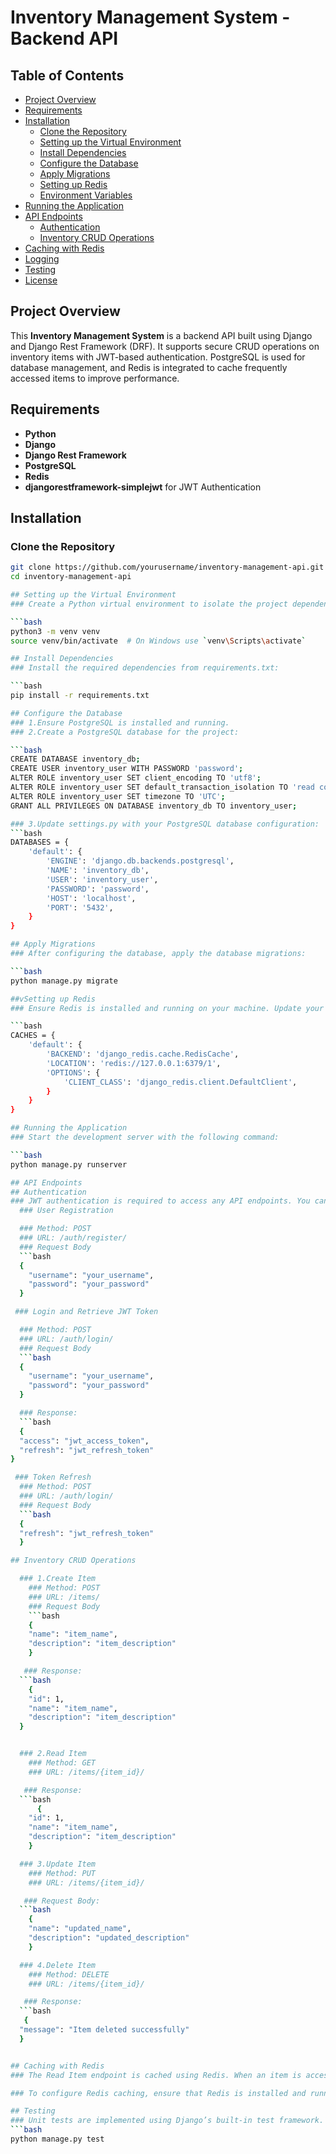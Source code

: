 # Inventory Management System - Backend API

## Table of Contents

- [Project Overview](#project-overview)
- [Requirements](#requirements)
- [Installation](#installation)
  - [Clone the Repository](#clone-the-repository)
  - [Setting up the Virtual Environment](#setting-up-the-virtual-environment)
  - [Install Dependencies](#install-dependencies)
  - [Configure the Database](#configure-the-database)
  - [Apply Migrations](#apply-migrations)
  - [Setting up Redis](#setting-up-redis)
  - [Environment Variables](#environment-variables)
- [Running the Application](#running-the-application)
- [API Endpoints](#api-endpoints)
  - [Authentication](#authentication)
  - [Inventory CRUD Operations](#inventory-crud-operations)
- [Caching with Redis](#caching-with-redis)
- [Logging](#logging)
- [Testing](#testing)
- [License](#license)


## Project Overview

This **Inventory Management System** is a backend API built using Django and Django Rest Framework (DRF). It supports secure CRUD operations on inventory items with JWT-based authentication. PostgreSQL is used for database management, and Redis is integrated to cache frequently accessed items to improve performance.

## Requirements

- **Python**
- **Django** 
- **Django Rest Framework** 
- **PostgreSQL** 
- **Redis** 
- **djangorestframework-simplejwt** for JWT Authentication

## Installation

### Clone the Repository

```bash
git clone https://github.com/yourusername/inventory-management-api.git
cd inventory-management-api

## Setting up the Virtual Environment
### Create a Python virtual environment to isolate the project dependencies:

```bash
python3 -m venv venv
source venv/bin/activate  # On Windows use `venv\Scripts\activate`

## Install Dependencies
### Install the required dependencies from requirements.txt:

```bash
pip install -r requirements.txt

## Configure the Database
### 1.Ensure PostgreSQL is installed and running.
### 2.Create a PostgreSQL database for the project:

```bash
CREATE DATABASE inventory_db;
CREATE USER inventory_user WITH PASSWORD 'password';
ALTER ROLE inventory_user SET client_encoding TO 'utf8';
ALTER ROLE inventory_user SET default_transaction_isolation TO 'read committed';
ALTER ROLE inventory_user SET timezone TO 'UTC';
GRANT ALL PRIVILEGES ON DATABASE inventory_db TO inventory_user;

### 3.Update settings.py with your PostgreSQL database configuration:
```bash
DATABASES = {
    'default': {
        'ENGINE': 'django.db.backends.postgresql',
        'NAME': 'inventory_db',
        'USER': 'inventory_user',
        'PASSWORD': 'password',
        'HOST': 'localhost',
        'PORT': '5432',
    }
}

## Apply Migrations
### After configuring the database, apply the database migrations:

```bash
python manage.py migrate

##vSetting up Redis
### Ensure Redis is installed and running on your machine. Update your settings.py to include the Redis configuration:

```bash
CACHES = {
    'default': {
        'BACKEND': 'django_redis.cache.RedisCache',
        'LOCATION': 'redis://127.0.0.1:6379/1',
        'OPTIONS': {
            'CLIENT_CLASS': 'django_redis.client.DefaultClient',
        }
    }
}

## Running the Application
### Start the development server with the following command:

```bash
python manage.py runserver

## API Endpoints
## Authentication
### JWT authentication is required to access any API endpoints. You can authenticate using the following endpoints:
  ### User Registration

  ### Method: POST
  ### URL: /auth/register/
  ### Request Body
  ```bash
  {
    "username": "your_username",
    "password": "your_password"
  }

 ### Login and Retrieve JWT Token

  ### Method: POST
  ### URL: /auth/login/
  ### Request Body
  ```bash
  {
    "username": "your_username",
    "password": "your_password"
  }

  ### Response:
  ```bash
  {
  "access": "jwt_access_token",
  "refresh": "jwt_refresh_token"
}

 ### Token Refresh
  ### Method: POST
  ### URL: /auth/login/
  ### Request Body
  ```bash
  {
  "refresh": "jwt_refresh_token"
  }

## Inventory CRUD Operations

  ### 1.Create Item
    ### Method: POST
    ### URL: /items/
    ### Request Body
    ```bash
    {
    "name": "item_name",
    "description": "item_description"
    }

   ### Response:
  ```bash
    {
    "id": 1,
    "name": "item_name",
    "description": "item_description"
  }


  ### 2.Read Item
    ### Method: GET
    ### URL: /items/{item_id}/

   ### Response:
  ```bash
      {
    "id": 1,
    "name": "item_name",
    "description": "item_description"
    }

  ### 3.Update Item
    ### Method: PUT
    ### URL: /items/{item_id}/

   ### Request Body:
  ```bash
    {
    "name": "updated_name",
    "description": "updated_description"
    }

  ### 4.Delete Item
    ### Method: DELETE
    ### URL: /items/{item_id}/

   ### Response:
  ```bash
   {
  "message": "Item deleted successfully"
  }


## Caching with Redis
### The Read Item endpoint is cached using Redis. When an item is accessed for the first time, it is stored in the Redis cache. Subsequent requests for the same item will be fetched from Redis to improve performance.

### To configure Redis caching, ensure that Redis is installed and running, and the CACHES setting in settings.py is properly configured.

## Testing
### Unit tests are implemented using Django’s built-in test framework. To run tests, use the following command:
```bash
python manage.py test










  




